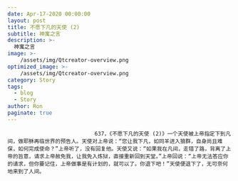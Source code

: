 ```yaml
---
date: Apr-17-2020 00:00:00
layout: post
title: 不愿下凡的天使 (2)
subtitle: 神寓之言
description: >-
  神寓之言
image: >-
    /assets/img/Qtcreator-overview.png
optimized_image: >-
    /assets/img/Qtcreator-overview.png
category: Story
tags:
  - blog
  - Story
author: Ron
paginate: true
---
```


							　　637，《不愿下凡的天使 (2)》一个天使被上帝指定下到凡间，做耶稣再临世界的预告人。天使对上帝说：“您让我下凡，如同羊进入狼群，自身尚且难保，如何完成使命？”上帝听了，没有回复他。天使又说：“如果我在凡间，走错了路，背离了上帝的旨意，请求上帝赦免我，让我免入炼狱，直接重新回到天堂。”上帝回说：“上帝无法答应你的请求，但你要记住，上帝做事是有计划的，就可以了。你退下吧！”天使便退下了，无可奈何地来到了人间。
							
							
						